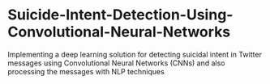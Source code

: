 # Suicide-Intent-Detection-Using-Convolutional-Neural-Networks
Implementing a deep learning solution for detecting suicidal intent in Twitter messages using Convolutional Neural Networks (CNNs) and also processing the messages with NLP techniques
